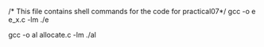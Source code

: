/* This file contains shell commands for the code for practical07*/
gcc -o e e_x.c -lm
./e

gcc -o al allocate.c -lm
./al